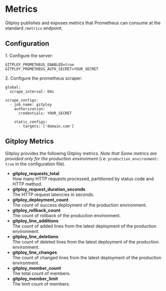 # Metrics

Gtiploy publishes and exposes metrics that Prometheus can consume at the standard `/metrics` endpoint. 

## Configuration

1\. Configure the server:

```
GITPLOY_PROMETHEUS_ENABLED=true
GITPLOY_PROMETHEUS_AUTH_SECRET=YOUR_SECRET
```

2\. Configure the prometheus scraper:

```
global:
  scrape_interval: 60s

scrape_configs:
  - job_name: gitploy
    authorization:
      credentials: YOUR_SECRET

    static_configs:
      - targets: ['domain.com']
```

## Gitploy Metrics

Gitploy provides the following Gitploy metrics. *Note that Some metrics are provided only for the production environment* (i.e. `production_environment: true` in the configuration file).

* **gitploy_requests_total** <br/> How many HTTP requests processed, partitioned by status code and HTTP method.
* **gitploy_request_duration_seconds**<br/> The HTTP request latencies in seconds.
* **gitploy_deployment_count** <br/> The count of success deployment of the production environment.
* **gitploy_rollback_count**<br/> The count of rollback of the production environment.
* **gitploy_line_additions**<br/> The count of added lines from the latest deployment of the production environment.
* **gitploy_line_deletions**<br/> The count of deleted lines from the latest deployment of the production environment.
* **gitploy_line_changes**<br/> The count of changed lines from the latest deployment of the production environment.
* **gitploy_member_count**<br/> The total count of members.
* **gitploy_member_limit**<br/> The limit count of members.
